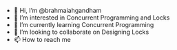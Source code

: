 - 👋 Hi, I’m @brahmaiahgandham
- 👀 I’m interested in Concurrent Programming and Locks
- 🌱 I’m currently learning Concurrent Programming
- 💞️ I’m looking to collaborate on Designing Locks
- 📫 How to reach me 

<!---
brahmaiahgandham/brahmaiahgandham is a ✨ special ✨ repository because its `README.md` (this file) appears on your GitHub profile.
You can click the Preview link to take a look at your changes.
--->

